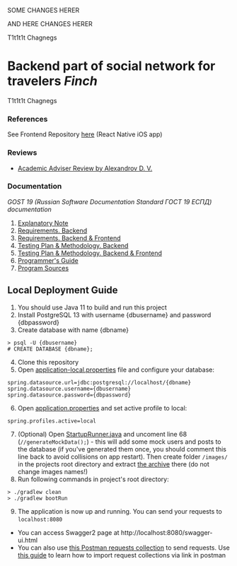 SOME CHANGES HERER

AND HERE CHANGES HERER

T1t1t1t Chagnegs

# Backend part of social network for travelers *Finch*


T1t1t1t Chagnegs


### References
See Frontend Repository [here](https://github.com/artemgoncharov2000/finch-frontend) (React Native iOS app)  

### Reviews
* [Academic Adviser Review by Alexandrov D. V.](https://docdro.id/sebLfx4)

### Documentation
*GOST 19 (Russian Software Documentation Standard ГОСТ 19 ЕСПД) documentation*
1. [Explanatory Note](https://docdro.id/ZGbGGHS)
3. [Requirements. Backend](https://docdro.id/hd5If0w)
4. [Requirements. Backend & Frontend](https://docdro.id/B88Yi18)
5. [Testing Plan & Methodology. Backend](https://docdro.id/7o8ui1G)
6. [Testing Plan & Methodology. Backend & Frontend](https://docdro.id/aezeC4A)
7. [Programmer's Guide](https://docdro.id/aqDzXjp)
8. [Program Sources](https://docdro.id/3u5KqFF)

## Local Deployment Guide
1. You should use Java 11 to build and run this project
2. Install PostgreSQL 13 with username {dbusername} and password {dbpassword}
3. Create database with name {dbname}
```
> psql -U {dbusername}
# CREATE DATABASE {dbname};
```
4. Clone this repository
5. Open [application-local.properties](/src/main/resources/application-local.properties) file and configure your database:
```
spring.datasource.url=jdbc:postgresql://localhost/{dbname}
spring.datasource.username={dbusername}
spring.datasource.password={dbpassword}
```
6. Open [application.properties](/src/main/resources/application.properties) and set active profile to local:
```
spring.profiles.active=local
```
7. (Optional) Open [StartupRunner.java](/src/main/java/com/belkin/finch_backend/StartupRunner.java) and uncoment line 68 (`//generateMockData();`) - this will add some mock users and posts to the database (if you've generated them once, you should comment this line back to avoid collisions on app restart). Then create folder `/images/` in the projects root directory and extract [the archive](https://drive.google.com/file/d/1yVZ5cDrihbPl04S8nOkYzb_ApN8k_yv0/view?usp=sharing) there (do not change images names!)
8. Run following commands in project's root directory:
```
> ./gradlew clean
> ./gradlew bootRun
```
9. The application is now up and running. You can send your requests to `localhost:8080`
* You can access Swagger2 page at http://localhost:8080/swagger-ui.html
* You can also use [this Postman requests collection](https://www.getpostman.com/collections/28eb112cd9b89d0bc730) to send requests. Use [this guide](https://kb.datamotion.com/?ht_kb=postman-instructions-for-exporting-and-importing) to learn how to import request collections via link in postman
